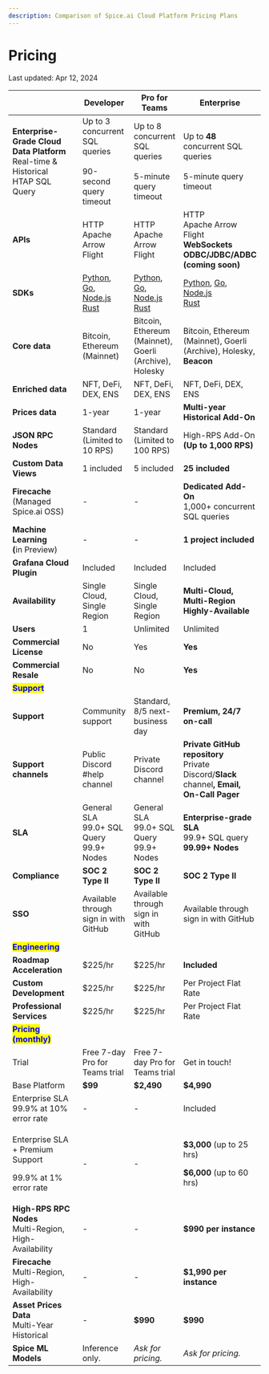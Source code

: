 ```yaml
---
description: Comparison of Spice.ai Cloud Platform Pricing Plans
---
```


# Pricing

Last updated: Apr 12, 2024

<table data-full-width="true"><thead><tr><th width="230"> </th><th>Developer</th><th>Pro for Teams</th><th>Enterprise</th></tr></thead><tbody><tr><td><strong>Enterprise-Grade Cloud Data Platform</strong><br>Real-time &#x26; Historical<br>HTAP SQL Query</td><td>Up to 3 concurrent SQL queries<br><br>90-second query timeout</td><td>Up to 8 concurrent SQL queries<br><br>5-minute query timeout</td><td>Up to <strong>48</strong> concurrent SQL queries<br><br>5-minute query timeout</td></tr><tr><td><strong>APIs</strong></td><td>HTTP<br>Apache Arrow Flight</td><td>HTTP<br>Apache Arrow Flight</td><td>HTTP<br>Apache Arrow Flight<br><strong>WebSockets</strong><br><strong>ODBC/JDBC/ADBC (coming soon)</strong></td></tr><tr><td><strong>SDKs</strong></td><td><a href="../../sdks/python-sdk/">Python</a>, <a href="../../sdks/go.md">Go</a>, <a href="../../sdks/node.js-sdk/">Node.js</a><br><a href="../../sdks/rust-sdk/">Rust</a></td><td><a href="../../sdks/python-sdk/">Python</a>, <a href="../../sdks/go.md">Go</a>, <a href="../../sdks/node.js-sdk/">Node.js</a><br><a href="../../sdks/rust-sdk/">Rust</a></td><td><a href="../../sdks/python-sdk/">Python</a>, <a href="../../sdks/go.md">Go</a>, <a href="../../sdks/node.js-sdk/">Node.js</a><br><a href="../../sdks/rust-sdk/">Rust</a></td></tr><tr><td><strong>Core data</strong></td><td>Bitcoin, Ethereum (Mainnet)</td><td>Bitcoin, Ethereum (Mainnet), Goerli (Archive), Holesky</td><td>Bitcoin, Ethereum (Mainnet), Goerli (Archive), Holesky, <strong>Beacon</strong></td></tr><tr><td><strong>Enriched data</strong></td><td>NFT, DeFi, DEX, ENS</td><td>NFT, DeFi, DEX, ENS</td><td>NFT, DeFi, DEX, ENS</td></tr><tr><td><strong>Prices data</strong></td><td>1-year</td><td>1-year</td><td><strong>Multi-year Historical Add-On</strong></td></tr><tr><td><strong>JSON RPC Nodes</strong></td><td>Standard<br>(Limited to 10 RPS)</td><td>Standard<br>(Limited to 100 RPS)</td><td>High-RPS Add-On<br><strong>(Up to 1,000 RPS)</strong></td></tr><tr><td><strong>Custom Data Views</strong></td><td>1 included</td><td>5 included</td><td><strong>25 included</strong></td></tr><tr><td><strong>Firecache</strong><br>(Managed Spice.ai OSS)</td><td>-</td><td>-</td><td><strong>Dedicated Add-On</strong><br>1,000+ concurrent SQL queries</td></tr><tr><td><strong>Machine Learning</strong><br><strong>(</strong>in Preview)</td><td>-</td><td>-</td><td><strong>1 project included</strong></td></tr><tr><td><strong>Grafana Cloud Plugin</strong></td><td>Included</td><td>Included</td><td>Included</td></tr><tr><td><strong>Availability</strong></td><td>Single Cloud, Single Region</td><td>Single Cloud, Single Region</td><td><strong>Multi-Cloud, Multi-Region</strong><br><strong>Highly-Available</strong></td></tr><tr><td><strong>Users</strong></td><td>1</td><td>Unlimited</td><td>Unlimited</td></tr><tr><td><strong>Commercial License</strong></td><td>No</td><td>Yes</td><td><strong>Yes</strong></td></tr><tr><td><strong>Commercial Resale</strong></td><td>No</td><td>No</td><td><strong>Yes</strong></td></tr><tr><td><mark style="color:blue;"><strong>Support</strong></mark></td><td></td><td></td><td></td></tr><tr><td><strong>Support</strong></td><td>Community support</td><td>Standard, 8/5 next-business day</td><td><strong>Premium, 24/7 on-call</strong></td></tr><tr><td><strong>Support channels</strong></td><td>Public Discord #help channel</td><td>Private Discord channel</td><td><strong>Private GitHub repository</strong><br>Private Discord/<strong>Slack</strong> channel<strong>, Email, On-Call Pager</strong></td></tr><tr><td><strong>SLA</strong></td><td>General SLA<br>99.0+ SQL Query<br>99.9+ Nodes</td><td>General SLA<br>99.0+ SQL Query<br>99.9+ Nodes</td><td><strong>Enterprise-grade SLA</strong><br>99.9+ SQL query<br><strong>99.99+ Nodes</strong></td></tr><tr><td><strong>Compliance</strong></td><td><strong>SOC 2 Type II</strong></td><td><strong>SOC 2 Type II</strong></td><td><strong>SOC 2 Type II</strong></td></tr><tr><td><strong>SSO</strong></td><td>Available through sign in with GitHub</td><td>Available through sign in with GitHub</td><td>Available through sign in with GitHub</td></tr><tr><td><mark style="color:blue;"><strong>Engineering</strong></mark></td><td></td><td></td><td></td></tr><tr><td><strong>Roadmap Acceleration</strong></td><td>$225/hr</td><td>$225/hr</td><td><strong>Included</strong></td></tr><tr><td><strong>Custom Development</strong></td><td>$225/hr</td><td>$225/hr</td><td>Per Project Flat Rate</td></tr><tr><td><strong>Professional Services</strong></td><td>$225/hr</td><td>$225/hr</td><td>Per Project Flat Rate</td></tr><tr><td><mark style="color:blue;"><strong>Pricing (monthly)</strong></mark></td><td></td><td></td><td></td></tr><tr><td>Trial</td><td>Free 7-day Pro for Teams trial</td><td>Free 7-day Pro for Teams trial</td><td>Get in touch!</td></tr><tr><td>Base Platform</td><td><strong>$99</strong></td><td><strong>$2,490</strong></td><td><strong>$4,990</strong></td></tr><tr><td>Enterprise SLA<br>99.9% at 10% error rate</td><td>-</td><td>-</td><td>Included</td></tr><tr><td><p>Enterprise SLA + Premium Support</p><p>99.9% at 1% error rate</p></td><td>-</td><td>-</td><td><p><strong>$3,000</strong> (up to 25 hrs)</p><p><strong>$6,000</strong> (up to 60 hrs)</p></td></tr><tr><td><strong>High-RPS RPC Nodes</strong><br>Multi-Region, High-Availability</td><td>-</td><td>-</td><td><strong>$990 per instance</strong></td></tr><tr><td><strong>Firecache</strong><br>Multi-Region, High-Availability</td><td>-</td><td>-</td><td><strong>$1,990 per instance</strong></td></tr><tr><td><strong>Asset Prices Data</strong><br>Multi-Year Historical</td><td>-</td><td><strong>$990</strong></td><td><strong>$990</strong></td></tr><tr><td><strong>Spice ML Models</strong></td><td>Inference only.</td><td><em>Ask for pricing.</em></td><td><em>Ask for pricing.</em></td></tr></tbody></table>
